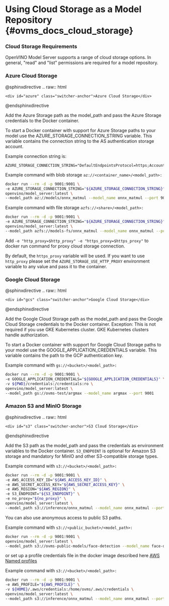 # Using Cloud Storage as a Model Repository {#ovms_docs_cloud_storage}

### Cloud Storage Requirements<a name="storage"></a>

OpenVINO Model Server supports a range of cloud storage options. In general, "read" and "list" permissions are required for a model repository.

### Azure Cloud Storage

@sphinxdirective
.. raw:: html

    <div id="azure" class="switcher-anchor">Azure Cloud Storage</div>
@endsphinxdirective

Add the Azure Storage path as the model_path and pass the Azure Storage credentials to the Docker container.

To start a Docker container with support for Azure Storage paths to your model use the AZURE_STORAGE_CONNECTION_STRING variable. This variable contains the connection string to the AS authentication storage account.

Example connection string is: 
```
AZURE_STORAGE_CONNECTION_STRING="DefaultEndpointsProtocol=https;AccountName=azure_account_name;AccountKey=smp/hashkey==;EndpointSuffix=core.windows.net"
```

Example command with blob storage `az://<container_name>/<model_path>:`
```bash
docker run --rm -d -p 9001:9001 \
-e AZURE_STORAGE_CONNECTION_STRING="${AZURE_STORAGE_CONNECTION_STRING}" \
openvino/model_server:latest \
--model_path az://models/onnx_matmul --model_name onnx_matmul --port 9001
```

Example command with file storage `azfs://<share>/<model_path>:`

```bash
docker run --rm -d -p 9001:9001 \
-e AZURE_STORAGE_CONNECTION_STRING="${AZURE_STORAGE_CONNECTION_STRING}" \
openvino/model_server:latest \
--model_path azfs://models-fs/onnx_matmul --model_name onnx_matmul --port 9001
```
Add `-e "http_proxy=$http_proxy" -e "https_proxy=$https_proxy"` to docker run command for proxy cloud storage connection.

By default, the `https_proxy` variable will be used. If you want to use `http_proxy` please set the `AZURE_STORAGE_USE_HTTP_PROXY` environment variable to any value and pass it to the container.

### Google Cloud Storage

@sphinxdirective
.. raw:: html

    <div id="gcs" class="switcher-anchor">Google Cloud Storage</div>
@endsphinxdirective

Add the Google Cloud Storage path as the model_path and pass the Google Cloud Storage credentials to the Docker container.
Exception: This is not required if you use GKE Kubernetes cluster. GKE Kubernetes clusters handle authorization.

To start a Docker container with support for Google Cloud Storage paths to your model use the GOOGLE_APPLICATION_CREDENTIALS variable. This variable contains the path to the GCP authentication key.

Example command with `gs://<bucket>/<model_path>:`
```bash
docker run --rm -d -p 9001:9001 \
-e GOOGLE_APPLICATION_CREDENTIALS="${GOOGLE_APPLICATION_CREDENTIALS}" \
-v ${PWD}/credentials:/credentials:ro \
openvino/model_server:latest \
--model_path gs://ovms-test/argmax --model_name argmax --port 9001
```

### Amazon S3 and MinIO Storage

@sphinxdirective
.. raw:: html

    <div id="s3" class="switcher-anchor">S3 Cloud Storage</div>
@endsphinxdirective

Add the S3 path as the model_path and pass the credentials as environment variables to the Docker container.
`S3_ENDPOINT` is optional for Amazon S3 storage and mandatory for MinIO and other S3-compatible storage types.

Example command with `s3://<bucket>/<model_path>:`

```bash
docker run --rm -d -p 9001:9001 \
-e AWS_ACCESS_KEY_ID="${AWS_ACCESS_KEY_ID}" \
-e AWS_SECRET_ACCESS_KEY="${AWS_SECRET_ACCESS_KEY}" \
-e AWS_REGION="${AWS_REGION}" \
-e S3_ENDPOINT="${S3_ENDPOINT}" \
-e no_proxy="${no_proxy}" \
openvino/model_server:latest \
--model_path s3://inference/onnx_matmul --model_name onnx_matmul --port 9001
```

You can also use anonymous access to public S3 paths.

Example command with `s3://<public_bucket>/<model_path>:`

```bash
docker run --rm -d -p 9001:9001 \
openvino/model_server:latest \
--model_path s3://ovms-public-models/face-detection --model_name face-detection --port 9001
```

or set up a profile credentials file in the docker image described here
[AWS Named profiles](https://docs.aws.amazon.com/cli/latest/userguide/cli-configure-profiles.html)

Example command with `s3://<bucket>/<model_path>:`

```bash
docker run --rm -d -p 9001:9001 \
-e AWS_PROFILE="${AWS_PROFILE}" \
-v ${HOME}/.aws/credentials:/home/ovms/.aws/credentials \
openvino/model_server:latest \
--model_path s3://inference/onnx_matmul --model_name onnx_matmul --port 9001
```

